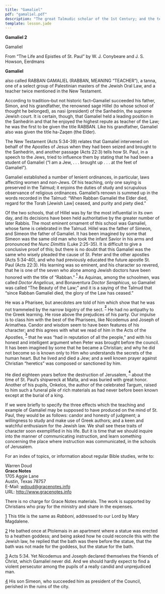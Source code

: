```yaml
---
title: "Gamaliel"
pdf: "gamaliel.pdf"
description: "The great Talmudic scholar of the 1st Century; and the teacher in Judaism of the Apostle Paul."
template: lesson.jade
---
```



**Gamaliel 2**

Gamaliel

From “The Life and Epistles of St. Paul” by W. J. Conybeare and J. S.
Howson, Eerdmans

**Gamaliel**

also called RABBAN GAMALIEL (RABBAN, MEANING “TEACHER”), a tanna, one of
a select group of Palestinian masters of the Jewish Oral Law, and a
teacher twice mentioned in the New Testament.

According to tradition–but not historic fact–Gamaliel succeeded his
father, Simon, and his grandfather, the renowned sage Hillel (to whose
school of thought he belonged), as nasi (president) of the Sanhedrin,
the supreme Jewish court. It is certain, though, that Gamaliel held a
leading position in the Sanhedrin and that he enjoyed the highest repute
as teacher of the Law; he was the first to be given the title RABBAN.
Like his grandfather, Gamaliel also was given the title ha-Zaqen (the
Elder).

The New Testament (Acts 5:34-39) relates that Gamaliel intervened on
behalf of the Apostles of Jesus when they had been seized and brought to
the Sanhedrin, and another passage (Acts 22:3) tells how St. Paul, in a
speech to the Jews, tried to influence them by stating that he had been
a student of Gamaliel (“I am a Jew, . . . brought up . . . at the feet
of Gamaliel”).

Gamaliel established a number of lenient ordinances, in particular, laws
affecting women and non-Jews. Of his teaching, only one saying is
preserved in the Talmud; it enjoins the duties of study and scrupulous
observance of religious ordinances. Gamaliel’s renown is summed up in
the words recorded in the Talmud: “When Rabban Gamaliel the Elder died,
regard for the Torah [Jewish Law] ceased, and purity and piety died.”

Of the two schools, that of Hillel was by far the most influential in
its own day, and its decisions have been held authoritative by the
greater number of later Rabbis. The most eminent ornament of this school
was Gamaliel, whose fame is celebrated in the Talmud. Hillel was the
father of Simeon, and Simeon the father of Gamaliel. It has been
imagined by some that Simeon was the same old man who took the infant
Savior in his arms and pronounced the *Nunc Dimittis* (Luke 2:25-35). It
is difficult to give a conclusive proof of this; but there is no doubt
that this Gamaliel was the same who wisely pleaded the cause of St.
Peter and the other apostles (Acts 5:34-40), and who had previously
educated the future apostle St. Paul (Acts 22:3). His learning was so
eminent, and his character so revered, that he is one of the seven who
alone among Jewish doctors have been honored with the title of “Rabban.”
<sup>**[<sup>1</sup>](#sdfootnote1sym)**</sup> As Aquinas, among the
schoolmen, was called *Doctor Angelicus*, and Bonaventura *Doctor
Seraphicus*, so Gamaliel was called “The Beauty of the Law;” and it is a
saying of the Talmud that “since Rabban Gamaliel died, the glory of the
Law has ceased.”

He was a Pharisee, but anecdotes are told of him which show that he was
not trammeled by the narrow bigotry of the sect.
<sup>**[<sup>2</sup>](#sdfootnote2sym)**</sup> He had no antipathy to
the Greek learning. He rose above the prejudices of his party. Our
impulse is to class him with the best of the Pharisees, like Nicodemus
and Joseph of Arimathea. Candor and wisdom seem to have been features of
his character; and this agrees with what we read of him in the Acts of
the Apostles, <sup>**[<sup>3</sup>](#sdfootnote3sym)**</sup> that he was
“had in reputation of all the people,” and with his honest and
intelligent argument when Peter was brought before the council. It has
been imagined by some that he became a Christian; and why he did not
become so is known only to Him who understands the secrets of the human
heart. But he lived and died a Jew; and a well known prayer against
Christian “heretics” was composed or sanctioned by him.

He died eighteen years before the destruction of Jerusalem,
<sup>**[<sup>4</sup>](#sdfootnote4sym)**</sup> about the time of St.
Paul’s shipwreck at Malta, and was buried with great honor. Another of
his pupils, Onkelos, the author of the celebrated Targum, raised to him
such a funeral pile of rich materials as had never before been known
except at the burial of a king.

If we were briefly to specify the three effects which the teaching and
example of Gamaliel may be supposed to have produced on the mind of St.
Paul, they would be as follows: candor and honesty of judgment; a
willingness to study and make use of Greek authors; and a keen and
watchful enthusiasm for the Jewish law. We shall see these traits of
character soon exemplified in his life. But it is time that we should
inquire into the manner of communicating instruction, and learn
something concerning the place where instruction was communicated, in
the schools of Jerusalem.

For an index of topics, or information about regular Bible studies,
write to:

Warren Doud  
**Grace Notes**  
1705 Aggie Lane  
Austin, Texas 78757  
E-Mail: wdoud@gracenotes.info  
URL: http://www.gracenotes.info

There is no charge for Grace Notes materials. The work is supported by
Christians who pray for the ministry and share in the expenses.

[1](#sdfootnote1anc) This title is the same as *Rabboni*, addressed to
our Lord by Mary Magdalene.

[2](#sdfootnote2anc) He bathed once at Ptolemais in an apartment where a
statue was erected to a heathen goddess; and being asked how he could
reconcile this with the Jewish law, he replied that the bath was there
before the statue, that the bath was not made for the goddess, but the
statue for the bath.

[3](#sdfootnote3anc) Acts 5:34. Yet Nicodemus and Joseph declared
themselves the friends of Christ, which Gamaliel never did. And we
should hardly expect to find a violent persecutor among the pupils of a
really candid and unprejudiced man.

[4](#sdfootnote4anc) His son Simeon, who succeeded him as president of
the Council, perished in the ruins of the city.

